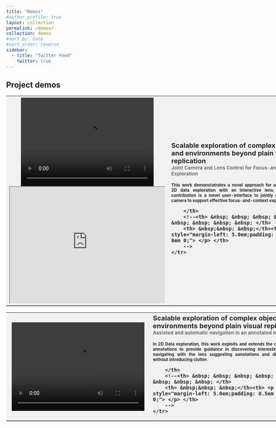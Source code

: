 ```yaml
---
title: "Demos"
#author_profile: true
layout: collection
permalink: /demos/
collection: demos
#sort_by: date
#sort_order: reverse  
sidebar:
  - title: "Twitter Feed"
    twitter: true
---
```


## Project demos 
<!-- &nbsp; &nbsp; &nbsp; ESRs &nbsp; &nbsp; &nbsp; Management and Administrative -->

<table style="background-color: #F1F1F1; filter: alpha(opacity=40); opacity: 0.95;border-bottom: 2px solid #AEAEAE; border-right: 2px solid #AEAEAE;width:835px">
	<tbody>	
  <col width="390">
  <col width="433">
	<tr>
	   <th> 
            <video width="360" height="240" controls>
                <source src="/assets/videos/evocation-demo1-joint-camera.mp4" type="video/mp4">
            Your browser does not support the video tag.
            </video>
            <iframe width="420" height="315"
              src="https://www.youtube.com/embed/SSQFJLYIdD4">
            </iframe>
		</th>
		<th style="text-align: left"> <font size="4">Scalable exploration of complex objects and environments beyond plain visual replication</font><br>			<font size="2" color="#686666">Joint Camera and Lens Control for Focus-and-Context Exploration</font><br>
        <!--<font size="2">We present a novel approach for assisting users in 2D data exploration; with an interactive lens. Our first key-contribution is a novel user-interface; to jointly control lens and camera; to support effective focus-and-context exploration.</font>	
        -->
        <p> </p>
        <p style="font-size:70%; text-align:justify;">This work demonstatrates a novel approach for assisting users in 2D data exploration with an interactive lens. Our first key-contribution is a novel user-interface to jointly control lens and camera to support effective focus-and-context exploration.</p>	

        </th>
        <!--<th> &nbsp; &nbsp; &nbsp; &nbsp; &nbsp; &nbsp; &nbsp; &nbsp; </th>
        <th> &nbsp;&nbsp; &nbsp;</th><th> <p style="margin-left: 5.0em;padding: 0.5em 0em 0em 0;"> </p> </th>
        -->
    </tr>

</tbody>		
</table>

<table style="background-color: #F1F1F1; filter: alpha(opacity=40); opacity: 0.95;border-bottom: 2px solid #AEAEAE; border-right: 2px solid #AEAEAE;width:835px">
	<tbody>	
  <col width="390">
  <col width="433">
	<tr>
	   <th> 
            <video width="360" height="240" controls>
                <source src="/assets/videos/evocation-demo2-asst-nav.mp4" type="video/mp4">
            Your browser does not support the video tag.
            </video>
		</th>
		<th style="text-align: left"><font size="4">Scalable exploration of complex objects and environments beyond plain visual replication</font><br>			<font size="2" color="#686666">Assisted and automatic navigation in an annotated model</font><br>			
      <p> </p>
        <p style="font-size:70%; text-align:justify;">In 2D Data exploration, this work exploits and extends the conecpt of data annotations to provide guidance in discovering interesting areas while navigating with the lens suggesting aanotations and displaying them without introducing clutter.</p>	
	
        </th>
        <!--<th> &nbsp; &nbsp; &nbsp; &nbsp; &nbsp; &nbsp; &nbsp; &nbsp; </th>
        <th> &nbsp;&nbsp; &nbsp;</th><th> <p style="margin-left: 5.0em;padding: 0.5em 0em 0em 0;"> </p> </th>
        -->
    </tr>

</tbody>		
</table>